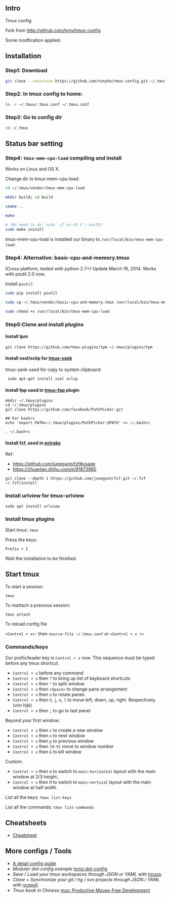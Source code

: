 ## Intro

Tmux config.

Fork from http://github.com/tony/tmux-config

Some modfication applied.

## Installation

### Step1: Download

```bash
git clone --recursive https://github.com/tonyho/tmux-config.git ~/.tmux
```

### Step2: ln tmux config to home:

```bash
ln -s ~/.tmux/.tmux.conf ~/.tmux.conf
```

### Step3: Go to config dir

```bash
cd ~/.tmux
```

## Status bar setting

### Step4: `tmux-mem-cpu-load` compiling and install

Works on Linux and OS X.

Change dir to tmux-mem-cpu-load:

```bash
cd ~/.tmux/vendor/tmux-mem-cpu-load

mkdir build; cd build

cmake ..

make

# (No need to do `sudo` if on OS X / macOS)
sudo make install
```

tmux-mem-cpu-load is installed our binary to `/usr/local/bin/tmux-mem-cpu-load`:

### Step4: Alternative: basic-cpu-and-memory.tmux

(Cross platform, tested with python 2.7+) Update March 19, 2014. Works with psutil 2.0 now.

Install ``psutil``:

```bash
sudo pip install psutil

sudo cp ~/.tmux/vendor/basic-cpu-and-memory.tmux /usr/local/bin/tmux-mem-cpu-load

sudo chmod +x /usr/local/bin/tmux-mem-cpu-load
```

### Step5:Clone and install plugins

#### Install tpm
```
git clone https://github.com/tmux-plugins/tpm ~/.tmux/plugins/tpm
```

#### Install xsel/xclip for [tmux-yank](https://github.com/tmux-plugins/tmux-yank)

tmux-yank used for copy to system clipboard:
```
 sudo apt-get install xsel xclip
```

#### Install fpp used in [tmux-fpp](https://github.com/tmux-plugins/tmux-fpp) plugin
```
mkdir ~/.tmux/plugins
cd ~/.tmux/plugins
git clone https://github.com/facebook/PathPicker.git

## For bashrc
echo 'export PATH=~/.tmux/plugins/PathPicker:$PATH' >> ~/.bashrc

. ~/.bashrc
```
#### Install fzf, used in [extrako](https://github.com/laktak/extrakto)

Ref: 

- https://github.com/junegunn/fzf#usage
- https://zhuanlan.zhihu.com/p/91873965

```
git clone --depth 1 https://github.com/junegunn/fzf.git ~/.fzf
~/.fzf/install
```

### Install urlview for tmux-urlview

```
sudo apt install urlview
```

### Install tmux plugins
Start tmux: `tmux`

Press the keys: 
```
Prefix + I
```

Wait the installation to be finished.

## Start tmux

To start a session:

`tmux`

To reattach a previous session:

`tmux attach`

To reload config file

`<Control + x>:`  then `source-file ~/.tmux.conf`
or  `<Control + x r>`

### Commands/keys

Our prefix/leader key is `Control + x` now. This sequence must be typed before any tmux shortcut.

* `Control + x` before any command
* `Control + x` then `?` to bring up list of keyboard shortcuts
* `Control + x` then `"` to split window
* `Control + x` then `<Space>` to change pane arrangement
* `Control + x` then `o` to rotate panes
* `Control + x` then `h`, `j`, `k`, `l` to move left, down, up, right. Respectively. (vim hjkl)
* `Control + x` then `;` to go to last panel

Beyond your first window:

* `Control + x` then `c` to create a new window
* `Control + x` then `n` to next window
* `Control + x` then `p` to previous window
* `Control + x` then `[0-9]` move to window number
* `Control + x` then `&` to kill window

Custom:

* `Control + x` then `m` to switch to ``main-horizontal`` layout with the main window at 2/3 height..
* `Control + x` then `M` to switch to ``main-vertical`` layout with the main window at half width.

List all the keys: `tmux list-keys`

List all the commands: `tmux list-commands`

## Cheatsheets

* [Cheatsheet](https://tmuxcheatsheet.com/)

## More configs / Tools

* [A detail config guide](http://louiszhai.github.io/2017/09/30/tmux/#Tmux-Continuum)
* *Modular dot-config example* [tony/.dot-config](https://github.com/tony/.dot-config)
* *Save / Load your tmux workspaces through JSON or YAML* with [tmuxp](https://github.com/tony/tmuxp).
* *Clone + Synchronize your git / hg / svn projects through JSON / YAML* with [vcspull](https://github.com/tony/vcspull).
* *Tmux book in Chinese* [mux: Productive Mouse-Free Development](https://www.kancloud.cn/kancloud/tmux/62463)
